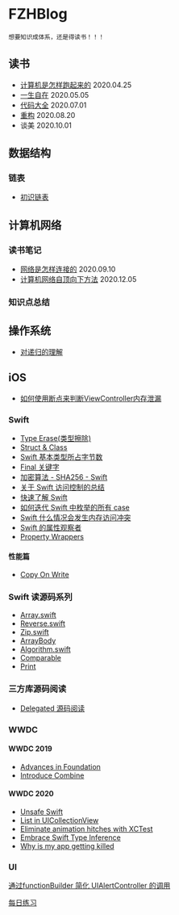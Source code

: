 # FZHBlog

`想要知识成体系，还是得读书！！！`

## 读书
* [计算机是怎样跑起来的](https://github.com/fengzhihao123/FZHBlog/blob/master/ReadBookNote/%E8%AE%A1%E7%AE%97%E6%9C%BA%E6%98%AF%E6%80%8E%E6%A0%B7%E8%B7%91%E8%B5%B7%E6%9D%A5%E7%9A%84.md) 2020.04.25
* [一生自在](https://github.com/fengzhihao123/FZHBlog/blob/master/ReadBookNote/一生自在.md) 2020.05.05
* [代码大全]() 2020.07.01
* [重构](https://github.com/fengzhihao123/FZHBlog/blob/master/ReadBookNote/重构.md) 2020.08.20
* 谈美 2020.10.01


## 数据结构
### 链表
* [初识链表](https://github.com/fengzhihao123/FZHBlog/blob/master/DataStructureAlgorithm/Datastructure/初识链表.md)

## 计算机网络
### 读书笔记
* [网络是怎样连接的](https://github.com/fengzhihao123/FZHBlog/blob/master/Network/网络是怎样连接的.md) 2020.09.10
* [计算机网络自顶向下方法](https://github.com/fengzhihao123/FZHBlog/blob/master/Network/计算机网络自顶向下.md) 2020.12.05
### 知识点总结

## 操作系统
* [对递归的理解](https://github.com/fengzhihao123/FZHBlog/blob/master/OperationSystem/对递归的理解.md)

## iOS
* [如何使用断点来判断ViewController内存泄漏](https://github.com/fengzhihao123/FZHBlog/blob/master/iOS/Objective-C/如何使用断点来判断ViewController内存泄漏.md)

### Swift
* [Type Erase(类型擦除)]()
* [Struct & Class]()
* [Swift 基本类型所占字节数](https://github.com/fengzhihao123/FZHBlog/blob/master/iOS/Swift/Swift%20基本类型所占字节数.md)
* [Final 关键字](https://github.com/fengzhihao123/FZHBlog/blob/master/iOS/Swift/final%20关键字的理解.md)
* [加密算法 - SHA256 - Swift](https://github.com/fengzhihao123/FZHBlog/blob/master/iOS/Swift/SHA256-Swift.md)
* [关于 Swift 访问控制的总结](https://github.com/fengzhihao123/FZHBlog/blob/master/iOS/Swift/关于%20Swift%20访问控制的总结.md)
* [快速了解 Swift](https://github.com/fengzhihao123/FZHBlog/blob/master/iOS/Swift/快速了解%20Swift.md)
* [如何迭代 Swift 中枚举的所有 case](https://github.com/fengzhihao123/FZHBlog/blob/master/iOS/Swift/如何迭代%20Swift%20中枚举的所有case.md)
* [Swift 什么情况会发生内存访问冲突](https://github.com/fengzhihao123/FZHBlog/blob/master/iOS/Swift/Swift%20什么情况会发生内存访问冲突.md)
* [Swift 的属性观察者](https://github.com/fengzhihao123/FZHBlog/blob/master/iOS/Swift/Swift%20的属性观察者.md)
* [Property Wrappers](https://github.com/fengzhihao123/FZHBlog/blob/master/iOS/Swift/通过%20Property%20Wrappers%20简化代码.md)

#### 性能篇
* [Copy On Write](https://github.com/fengzhihao123/FZHBlog/blob/master/iOS/Swift/Swift%20性能/Copy%20On%20Write.md)

### Swift 读源码系列

* [Array.swift](https://github.com/fengzhihao123/FZHBlog/blob/master/iOS/Swift/读%20Swift%20源码系列/Array.md) 
* [Reverse.swift](https://github.com/fengzhihao123/FZHBlog/blob/master/iOS/Swift/读%20Swift%20源码系列/Reverse.md)
* [Zip.swift](https://github.com/fengzhihao123/FZHBlog/blob/master/iOS/Swift/读%20Swift%20源码系列/Zip.md)
* [ArrayBody](https://github.com/fengzhihao123/FZHBlog/blob/master/iOS/Swift/读%20Swift%20源码系列/ArrayBody.md)
* [Algorithm.swift](https://github.com/fengzhihao123/FZHBlog/blob/master/iOS/Swift/读%20Swift%20源码系列/Algorithm.md)
* [Comparable](https://github.com/fengzhihao123/FZHBlog/blob/master/iOS/Swift/读%20Swift%20源码系列/Comparable.md)
* [Print](https://github.com/fengzhihao123/FZHBlog/blob/master/iOS/Swift/读%20Swift%20源码系列/Print.md)

### 三方库源码阅读
* [Delegated 源码阅读](https://github.com/fengzhihao123/FZHBlog/blob/master/iOS/Swift/读%20Swift%20源码系列/Delegated%20源码阅读.md)

### WWDC
#### WWDC 2019
* [Advances in Foundation](https://github.com/fengzhihao123/FZHBlog/blob/master/iOS/WWDC/WWDC2019/Advances%20in%20Foundation.md)
* [Introduce Combine](https://github.com/fengzhihao123/FZHBlog/blob/master/iOS/WWDC/WWDC2019/Introduce%20Combine.md)

#### WWDC 2020
* [Unsafe Swift](https://github.com/fengzhihao123/FZHBlog/blob/master/iOS/WWDC/WWDC2020/unsafe_swift.md)
* [List in UICollectionView](https://github.com/fengzhihao123/FZHBlog/blob/master/iOS/WWDC/WWDC2020/Lists%20in%20UICollectionView.md)
* [Eliminate animation hitches with XCTest](https://github.com/fengzhihao123/FZHBlog/blob/master/iOS/WWDC/WWDC2020/Eliminate%20animation%20hitches%20with%20XCTest.md)
* [Embrace Swift Type Inference](https://github.com/fengzhihao123/FZHBlog/blob/master/iOS/WWDC/WWDC2020/Embrace%20Swift%20Type%20Inference.md)
* [Why is my app getting killed](https://github.com/fengzhihao123/FZHBlog/blob/master/iOS/WWDC/WWDC2020/why%20is%20my%20app%20getting%20killed.md)

### UI
[通过functionBuilder 简化 UIAlertController 的调用](https://github.com/fengzhihao123/FZHBlog/blob/master/iOS/UI/通过functionBuilder%20简化%20UIAlertController%20的调用.md)


[每日练习](https://github.com/fengzhihao123/FZHBlog/blob/master/DataStructureAlgorithm/每日算法练习.md)
